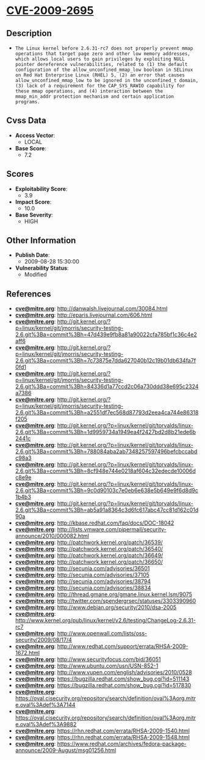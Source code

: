 
# [CVE-2009-2695](https://cve.mitre.org/cgi-bin/cvename.cgi?name=CVE-2009-2695)

## Description

- `The Linux kernel before 2.6.31-rc7 does not properly prevent mmap operations that target page zero and other low memory addresses, which allows local users to gain privileges by exploiting NULL pointer dereference vulnerabilities, related to (1) the default configuration of the allow_unconfined_mmap_low boolean in SELinux on Red Hat Enterprise Linux (RHEL) 5, (2) an error that causes allow_unconfined_mmap_low to be ignored in the unconfined_t domain, (3) lack of a requirement for the CAP_SYS_RAWIO capability for these mmap operations, and (4) interaction between the mmap_min_addr protection mechanism and certain application programs.`

## Cvss Data

- **Access Vector**:
  - LOCAL
- **Base Score**:
  - 7.2

## Scores

- **Exploitability Score**:
  - 3.9
- **Impact Score**:
  - 10.0
- **Base Severity**:
  - HIGH

## Other Information

- **Publish Date**:
  - 2009-08-28 15:30:00
- **Vulnerability Status**:
  - Modified

## References

- **cve@mitre.org**: http://danwalsh.livejournal.com/30084.html
- **cve@mitre.org**: http://eparis.livejournal.com/606.html
- **cve@mitre.org**: http://git.kernel.org/?p=linux/kernel/git/jmorris/security-testing-2.6.git%3Ba=commit%3Bh=47d439e9fb8a81a90022cfa785bf1c36c4e2aff6
- **cve@mitre.org**: http://git.kernel.org/?p=linux/kernel/git/jmorris/security-testing-2.6.git%3Ba=commit%3Bh=7c73875e7dda627040b12c19b01db634fa7f0fd1
- **cve@mitre.org**: http://git.kernel.org/?p=linux/kernel/git/jmorris/security-testing-2.6.git%3Ba=commit%3Bh=84336d1a77ccd2c06a730ddd38e695c2324a7386
- **cve@mitre.org**: http://git.kernel.org/?p=linux/kernel/git/jmorris/security-testing-2.6.git%3Ba=commit%3Bh=a2551df7ec568d87793d2eea4ca744e86318f205
- **cve@mitre.org**: http://git.kernel.org/?p=linux/kernel/git/torvalds/linux-2.6.git%3Ba=commit%3Bh=1d9959734a1949ea4f2427bd2d8b21ede6b2441c
- **cve@mitre.org**: http://git.kernel.org/?p=linux/kernel/git/torvalds/linux-2.6.git%3Ba=commit%3Bh=788084aba2ab7348257597496befcbccabdc98a3
- **cve@mitre.org**: http://git.kernel.org/?p=linux/kernel/git/torvalds/linux-2.6.git%3Ba=commit%3Bh=8cf948e744e0218af604c32edecde10006dc8e9e
- **cve@mitre.org**: http://git.kernel.org/?p=linux/kernel/git/torvalds/linux-2.6.git%3Ba=commit%3Bh=9c0d90103c7e0eb6e638e5b649e9f6d8d9c1b4b3
- **cve@mitre.org**: http://git.kernel.org/?p=linux/kernel/git/torvalds/linux-2.6.git%3Ba=commit%3Bh=ab5a91a8364c3d6fc617abc47cc81d162c01d90a
- **cve@mitre.org**: http://kbase.redhat.com/faq/docs/DOC-18042
- **cve@mitre.org**: http://lists.vmware.com/pipermail/security-announce/2010/000082.html
- **cve@mitre.org**: http://patchwork.kernel.org/patch/36539/
- **cve@mitre.org**: http://patchwork.kernel.org/patch/36540/
- **cve@mitre.org**: http://patchwork.kernel.org/patch/36649/
- **cve@mitre.org**: http://patchwork.kernel.org/patch/36650/
- **cve@mitre.org**: http://secunia.com/advisories/36501
- **cve@mitre.org**: http://secunia.com/advisories/37105
- **cve@mitre.org**: http://secunia.com/advisories/38794
- **cve@mitre.org**: http://secunia.com/advisories/38834
- **cve@mitre.org**: http://thread.gmane.org/gmane.linux.kernel.lsm/9075
- **cve@mitre.org**: http://twitter.com/spendergrsec/statuses/3303390960
- **cve@mitre.org**: http://www.debian.org/security/2010/dsa-2005
- **cve@mitre.org**: http://www.kernel.org/pub/linux/kernel/v2.6/testing/ChangeLog-2.6.31-rc7
- **cve@mitre.org**: http://www.openwall.com/lists/oss-security/2009/08/17/4
- **cve@mitre.org**: http://www.redhat.com/support/errata/RHSA-2009-1672.html
- **cve@mitre.org**: http://www.securityfocus.com/bid/36051
- **cve@mitre.org**: http://www.ubuntu.com/usn/USN-852-1
- **cve@mitre.org**: http://www.vupen.com/english/advisories/2010/0528
- **cve@mitre.org**: https://bugzilla.redhat.com/show_bug.cgi?id=511143
- **cve@mitre.org**: https://bugzilla.redhat.com/show_bug.cgi?id=517830
- **cve@mitre.org**: https://oval.cisecurity.org/repository/search/definition/oval%3Aorg.mitre.oval%3Adef%3A7144
- **cve@mitre.org**: https://oval.cisecurity.org/repository/search/definition/oval%3Aorg.mitre.oval%3Adef%3A9882
- **cve@mitre.org**: https://rhn.redhat.com/errata/RHSA-2009-1540.html
- **cve@mitre.org**: https://rhn.redhat.com/errata/RHSA-2009-1548.html
- **cve@mitre.org**: https://www.redhat.com/archives/fedora-package-announce/2009-August/msg01256.html
